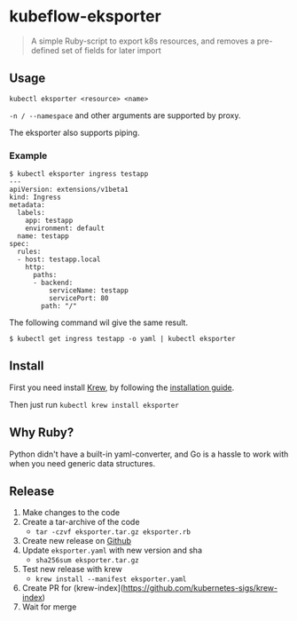 kubeflow-eksporter
==================

> A simple Ruby-script to export k8s resources, and removes a pre-defined set of fields for later import


## Usage

```
kubectl eksporter <resource> <name>
```

`-n / --namespace` and other arguments are supported by proxy.

The eksporter also supports piping.


### Example

```
$ kubectl eksporter ingress testapp
---
apiVersion: extensions/v1beta1
kind: Ingress
metadata:
  labels:
    app: testapp
    environment: default
  name: testapp
spec:
  rules:
  - host: testapp.local
    http:
      paths:
      - backend:
          serviceName: testapp
          servicePort: 80
        path: "/"
```

The following command wil give the same result.
```
$ kubectl get ingress testapp -o yaml | kubectl eksporter
```


## Install

First you need install [Krew](https://krew.dev), by following the [installation guide](https://github.com/kubernetes-sigs/krew#installation).

Then just run `kubectl krew install eksporter`


## Why Ruby?

Python didn't have a built-in yaml-converter, and Go is a hassle to work with when you need generic data structures.


## Release

1. Make changes to the code
2. Create a tar-archive of the code
   * `tar -czvf eksporter.tar.gz eksporter.rb`
3. Create new release on [Github](https://github.com/Kyrremann/kubeflow-eksporter/releases/new)
4. Update `eksporter.yaml` with new version and sha
   * `sha256sum eksporter.tar.gz`
5. Test new release with krew
   * `krew install --manifest eksporter.yaml`
6. Create PR for (krew-index](https://github.com/kubernetes-sigs/krew-index)
7. Wait for merge
